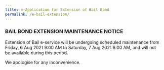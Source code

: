 ```yaml
---
title: e-Application for Extension of Bail Bond
permalink: /e-bail-extension/
---
```



### **BAIL BOND EXTENSION MAINTENANCE NOTICE**

Extension of Bail e-service will be undergoing scheduled maintenance from Friday, 6 Aug 2021 9:00 AM to Saturday, 7 Aug 2021 9:00 AM, and will not be available during this period. 

We apologise for any inconvenience.

